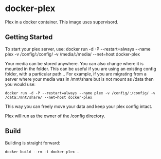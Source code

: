 # docker-plex
Plex in a docker container.  This image uses supervisord.

## Getting Started

To start your plex server, use:
	docker run -d -P --restart=always --name plex -v /config/:/config/ -v /media/:/media/ --net=host docker-plex

Your media can be stored anywhere.  You can also change where it is mounted in the folder.  This can be useful if you are using an existing config folder, with a particular path...  For example, if you are migrating from a server where your media was in /mnt/share but is not mount as /data then you would use:

	docker run -d -P --restart=always --name plex -v /config/:/config/ -v /data:/mnt/share/ --net=host docker-plex

This way you can freely move your data and keep your plex config intact.

Plex will run as the owner of the /config directory.

## Build

Building is straight forward:

	docker build --rm -t docker-plex .

